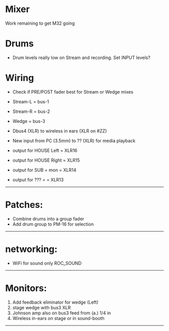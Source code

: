 # Mixer
Work remaining to get M32 going 

# Drums
* Drum levels really low on Stream and recording.  Set INPUT levels?

# Wiring
* Check if PRE/POST fader best for Stream or Wedge mixes
* Stream-L = bus-1
* Stream-R = bus-2
* Wedge    = bus-3 
* Dbus4 (XLR) to wireless in ears (XLR on #ZZ) 

* New input from PC (3.5mm) to ?? (XLR) for media playback
* output for HOUSE Left  = XLR16
* output for HOUSE Right = XLR15
* output for SUB = mon   = XLR14
* output for ??? =       = XLR13
***
# Patches:
* Combine drums into a group fader
* Add drum group to PM-16 for selection
***
# networking:
* WiFi for sound only ROC_SOUND
***
# Monitors:
1. Add feedback eliminator for wedge (Left) 
1. stage wedge with bus3 XLR 
1. Johnson amp also on bus3 feed from (a.) 1/4 in
1. Wireless in-ears on stage or in sound-booth
***


